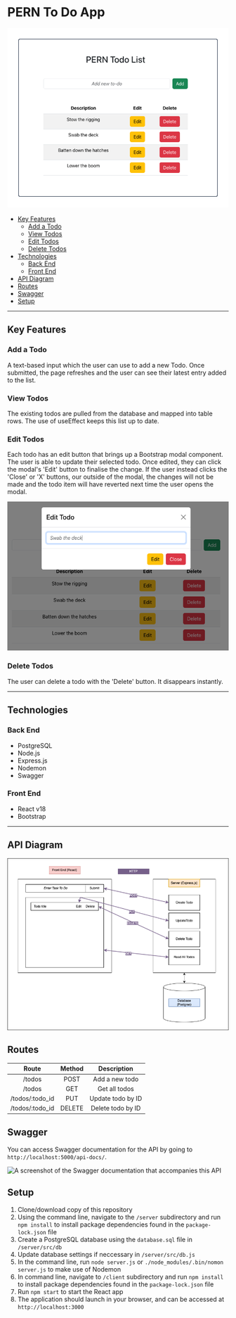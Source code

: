 # PERN To Do App <!-- omit from toc -->
![A screenshot of my app](/docs/readme_img_1.png)

- [Key Features](#key-features)
  - [Add a Todo](#add-a-todo)
  - [View Todos](#view-todos)
  - [Edit Todos](#edit-todos)
  - [Delete Todos](#delete-todos)
- [Technologies](#technologies)
  - [Back End](#back-end)
  - [Front End](#front-end)
- [API Diagram](#api-diagram)
- [Routes](#routes)
- [Swagger](#swagger)
- [Setup](#setup)

---

## Key Features

### Add a Todo

A text-based input which the user can use to add a new Todo. Once submitted, the page refreshes and the user can see their latest entry added to the list.

### View Todos

The existing todos are pulled from the database and mapped into table rows. The use of useEffect keeps this list up to date. 

### Edit Todos

Each todo has an edit button that brings up a Bootstrap modal component. The user is able to update their selected todo. Once edited, they can click the modal's 'Edit' button to finalise the change. If the user instead clicks the 'Close' or 'X' buttons, our outside of the modal, the changes will not be made and the todo item will have reverted next time the user opens the modal.

![A screenshot showing the Edit modal](/docs/readme_img_2.png)

### Delete Todos

The user can delete a todo with the 'Delete' button. It disappears instantly.

---

## Technologies

### Back End

- PostgreSQL
- Node.js
- Express.js
- Nodemon
- Swagger

### Front End

- React v18
- Bootstrap

---

## API Diagram
![A diagram showing the way the front and back ends of the API interact with each other](/docs/readme_img_3.png)

## Routes

| Route | Method    | Description    |
| :-----: | :---: | :---: |
| /todos | POST   | Add a new todo   |
| /todos | GET   | Get all todos   |
| /todos/:todo_id | PUT   | Update todo by ID  |
| /todos/:todo_id | DELETE   | Delete todo by ID   |


## Swagger
You can access Swagger documentation for the API by going to `http://localhost:5000/api-docs/`.

![A screenshot of the Swagger documentation that accompanies this API](/docs/readme_img_4.2.png.png)

## Setup

1. Clone/download copy of this repository
2. Using the command line, navigate to the `/server` subdirectory and run `npm install` to install package dependencies found in the `package-lock.json` file
3. Create a PostgreSQL database using the `database.sql` file in `/server/src/db`
4. Update database settings if neccessary in `/server/src/db.js`
5. In the command line, run `node server.js` or `./node_modules/.bin/nomon server.js` to make use of Nodemon
6. In command line, navigate to `/client` subdirectory and run `npm install` to install package dependencies found in the `package-lock.json` file
7. Run `npm start` to start the React app
8. The application should launch in your browser, and can be accessed at `http://localhost:3000`

